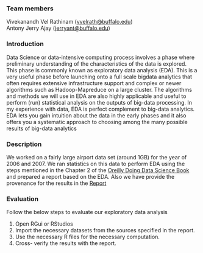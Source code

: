 ### Team members
Vivekanandh Vel Rathinam (vvelrath@buffalo.edu)																				
Antony Jerry Ajay (jerryant@buffalo.edu)

### Introduction

Data Science or data-intensive computing process involves a phase where preliminary understanding of the
characteristics of the data is explored. This phase is commonly known as exploratory data analysis (EDA).
This is a very useful phase before launching onto a full scale bigdata analytics that often requires 
extensive infrastructure support and complex or newer algorithms such as Hadoop-Mapreduce on a large cluster.
The algorithms and methods we will use in EDA are also highly applicable and useful to perform (run) 
statistical analysis on the outputs of big-data processing. In my experience with data, EDA is perfect 
complement to big-data analytics. EDA lets you gain intuition about the data in the early phases and it
also offers you a systematic approach to choosing among the many possible results of big-data analytics

### Description

We worked on a fairly large airport data set (around 1GB) for the year of 2006 and 2007. We ran statistics
on this data to perform EDA using the steps mentioned in the Chapter 2 of the [Oreilly Doing Data Science Book](http://shop.oreilly.com/product/0636920028529.do)
and prepared a report based on the EDA. Also we have provide the provenance for the results in the [Report]()

### Evaluation

Follow the below steps to evaluate our exploratory data analysis

1. Open RGui or RStudios
2. Import the necessary datasets from the sources specified in the report.
3. Use the necessary R files for the necessary computation.
4. Cross- verify the results with the report.